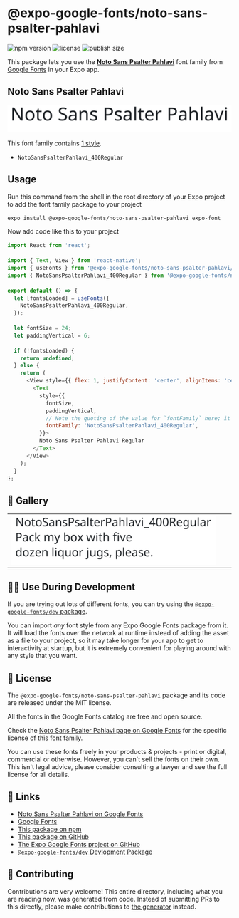 # @expo-google-fonts/noto-sans-psalter-pahlavi

![npm version](https://flat.badgen.net/npm/v/@expo-google-fonts/noto-sans-psalter-pahlavi)
![license](https://flat.badgen.net/github/license/expo/google-fonts)
![publish size](https://flat.badgen.net/packagephobia/install/@expo-google-fonts/noto-sans-psalter-pahlavi)

This package lets you use the [**Noto Sans Psalter Pahlavi**](https://fonts.google.com/specimen/Noto+Sans+Psalter+Pahlavi) font family from [Google Fonts](https://fonts.google.com/) in your Expo app.

## Noto Sans Psalter Pahlavi

![Noto Sans Psalter Pahlavi](./font-family.png)

This font family contains [1 style](#-gallery).

- `NotoSansPsalterPahlavi_400Regular`

## Usage

Run this command from the shell in the root directory of your Expo project to add the font family package to your project
```sh
expo install @expo-google-fonts/noto-sans-psalter-pahlavi expo-font
```

Now add code like this to your project
```js
import React from 'react';

import { Text, View } from 'react-native';
import { useFonts } from '@expo-google-fonts/noto-sans-psalter-pahlavi/useFonts';
import { NotoSansPsalterPahlavi_400Regular } from '@expo-google-fonts/noto-sans-psalter-pahlavi/400Regular';

export default () => {
  let [fontsLoaded] = useFonts({
    NotoSansPsalterPahlavi_400Regular,
  });

  let fontSize = 24;
  let paddingVertical = 6;

  if (!fontsLoaded) {
    return undefined;
  } else {
    return (
      <View style={{ flex: 1, justifyContent: 'center', alignItems: 'center' }}>
        <Text
          style={{
            fontSize,
            paddingVertical,
            // Note the quoting of the value for `fontFamily` here; it expects a string!
            fontFamily: 'NotoSansPsalterPahlavi_400Regular',
          }}>
          Noto Sans Psalter Pahlavi Regular
        </Text>
      </View>
    );
  }
};

```

## 🔡 Gallery


||||
|-|-|-|
|![NotoSansPsalterPahlavi_400Regular](./NotoSansPsalterPahlavi_400Regular.ttf.png)||||


## 👩‍💻 Use During Development

If you are trying out lots of different fonts, you can try using the [`@expo-google-fonts/dev` package](https://github.com/expo/google-fonts/tree/master/font-packages/dev#readme).

You can import *any* font style from any Expo Google Fonts package from it. It will load the fonts
over the network at runtime instead of adding the asset as a file to your project, so it may take longer
for your app to get to interactivity at startup, but it is extremely convenient
for playing around with any style that you want.

## 📖 License

The `@expo-google-fonts/noto-sans-psalter-pahlavi` package and its code are released under the MIT license.

All the fonts in the Google Fonts catalog are free and open source.

Check the [Noto Sans Psalter Pahlavi page on Google Fonts](https://fonts.google.com/specimen/Noto+Sans+Psalter+Pahlavi) for the specific license of this font family.

You can use these fonts freely in your products & projects - print or digital, commercial or otherwise. However, you can't sell the fonts on their own. This isn't legal advice, please consider consulting a lawyer and see the full license for all details.

## 🔗 Links

- [Noto Sans Psalter Pahlavi on Google Fonts](https://fonts.google.com/specimen/Noto+Sans+Psalter+Pahlavi)
- [Google Fonts](https://fonts.google.com/)
- [This package on npm](https://www.npmjs.com/package/@expo-google-fonts/noto-sans-psalter-pahlavi)
- [This package on GitHub](https://github.com/expo/google-fonts/tree/master/font-packages/noto-sans-psalter-pahlavi)
- [The Expo Google Fonts project on GitHub](https://github.com/expo/google-fonts)
- [`@expo-google-fonts/dev` Devlopment Package](https://github.com/expo/google-fonts/tree/master/font-packages/dev)

## 🤝 Contributing

Contributions are very welcome! This entire directory, including what you are reading now, was generated from code. Instead of submitting PRs to this directly, please make contributions to [the generator](https://github.com/expo/google-fonts/tree/master/packages/generator) instead.

